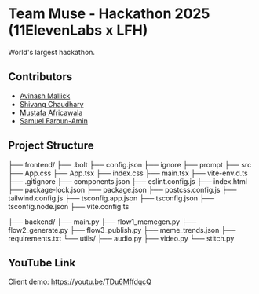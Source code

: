 # Team Muse - Hackathon 2025 (11ElevenLabs x LFH)
World's largest hackathon.

## Contributors
- [Avinash Mallick](https://www.linkedin.com/in/avinash-mallick-b272b6214/?lipi=urn%3Ali%3Apage%3Ad_flagship3_people_connections%3B01D5i0p4QXeOWz2HUa9%2FkQ%3D%3D)
- [Shivang Chaudhary](https://www.linkedin.com/in/shivang-chaudhary-2235831b5)
- [Mustafa Africawala](https://www.linkedin.com/in/mustafa-africawala/?lipi=urn%3Ali%3Apage%3Ad_flagship3_people_connections%3B1hMm2KYpRBCgNASjaJGQ%2Bw%3D%3D)
- [Samuel Faroun-Amin](https://www.linkedin.com/in/samuel-faroun/?lipi=urn%3Ali%3Apage%3Ad_flagship3_people_connections%3B01D5i0p4QXeOWz2HUa9%2FkQ%3D%3D)

## Project Structure
├── frontend/
    ├── .bolt
        ├── config.json
        ├── ignore
        ├── prompt
    ├── src
        ├── App.css
        ├── App.tsx
        ├── index.css
        ├── main.tsx
        ├── vite-env.d.ts
    ├── .gitignore
    ├── components.json
    ├── eslint.config.js
    ├── index.html
    ├── package-lock.json
    ├── package.json
    ├── postcss.config.js
    ├── tailwind.config.js
    ├── tsconfig.app.json
    ├── tsconfig.json
    ├── tsconfig.node.json
    ├── vite.config.ts

├── backend/
    ├── main.py
    ├── flow1_memegen.py
    ├── flow2_generate.py
    ├── flow3_publish.py
    ├── meme_trends.json
    ├── requirements.txt
    └── utils/
        ├── audio.py
        ├── video.py
        └── stitch.py

## YouTube Link
Client demo: https://youtu.be/TDu6MffdqcQ
